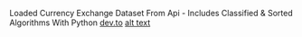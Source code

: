 Loaded Currency Exchange Dataset From Api - Includes Classified & Sorted Algorithms With Python
[dev.to](https://dev.to/alicanakca_/currency-exchange-dataset-classification-sorting-and-data-visualization-42nd)
[alt text](https://i.hizliresim.com/iTKGQn.png)
